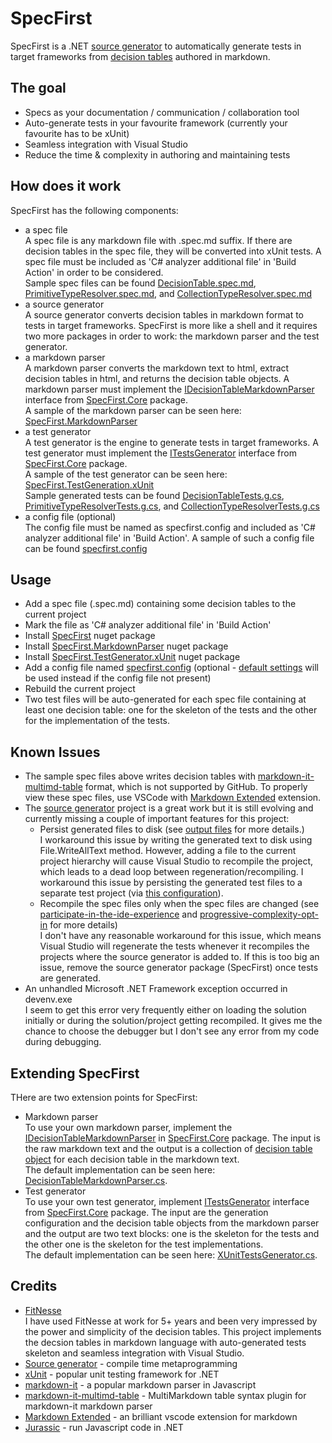 # SpecFirst
SpecFirst is a .NET [source generator](https://devblogs.microsoft.com/dotnet/introducing-c-source-generators/) to automatically generate tests in target frameworks from [decision tables](https://github.com/yinghuaxuan/spec-first/blob/develop/tests/SpecFirst.Specs/DecisionTable/Validator/DecisionTable.spec.md) authored in markdown.

## The goal
- Specs as your documentation / communication / collaboration tool
- Auto-generate tests in your favourite framework (currently your favourite has to be xUnit)
- Seamless integration with Visual Studio
- Reduce the time & complexity in authoring and maintaining tests

## How does it work
SpecFirst has the following components:
- a spec file  
A spec file is any markdown file with .spec.md suffix. If there are decision tables in the spec file, they will be converted into xUnit tests. A spec file must be included as 'C# analyzer additional file' in 'Build Action' in order to be considered.  
Sample spec files can be found [DecisionTable.spec.md](https://github.com/yinghuaxuan/SpecFirst.Core/blob/main/tests/SpecFirst.Core.Specs/DecisionTable/Validator/DecisionTable.spec.md), [PrimitiveTypeResolver.spec.md](https://github.com/yinghuaxuan/SpecFirst.Core/blob/main/tests/SpecFirst.Core.Specs/TypeResolver/PrimitiveTypeResolver.spec.md), and [CollectionTypeResolver.spec.md](https://github.com/yinghuaxuan/SpecFirst.Core/blob/main/tests/SpecFirst.Core.Specs/TypeResolver/CollectionTypeResolver.spec.md)
- a source generator  
A source generator converts decision tables in markdown format to tests in target frameworks. SpecFirst is more like a shell and it requires two more packages in order to work: the markdown parser and the test generator.
- a markdown parser  
A markdown parser converts the markdown text to html, extract decision tables in html, and returns the decision table objects. A markdown parser must implement the [IDecisionTableMarkdownParser](https://github.com/yinghuaxuan/spec-first/blob/develop/src/SpecFirst.Core/IDecisionTableMarkdownParser.cs) interface from [SpecFirst.Core](https://www.nuget.org/packages/SpecFirst.Core/) package.  
A sample of the markdown parser can be seen here: [SpecFirst.MarkdownParser](https://github.com/yinghuaxuan/SpecFirst.MarkdownParser)
- a test generator  
A test generator is the engine to generate tests in target frameworks. A test generator must implement the [ITestsGenerator](https://github.com/yinghuaxuan/spec-first/blob/develop/src/SpecFirst.Core/ITestsGenerator.cs) interface from [SpecFirst.Core](https://www.nuget.org/packages/SpecFirst.Core/) package.  
A sample of the test generator can be seen here: [SpecFirst.TestGeneration.xUnit](https://github.com/yinghuaxuan/SpecFirst.TestGeneration.xUnit)  
Sample generated tests can be found [DecisionTableTests.g.cs](https://github.com/yinghuaxuan/SpecFirst.Core/blob/main/tests/SpecFirst.Core.Specs.Tests/DecisionTable/Validator/DecisionTableTests.g.cs), [PrimitiveTypeResolverTests.g.cs](https://github.com/yinghuaxuan/SpecFirst.Core/blob/main/tests/SpecFirst.Core.Specs.Tests/TypeResolver/PrimitiveTypeResolverTests.g.cs), and [CollectionTypeResolverTests.g.cs](https://github.com/yinghuaxuan/SpecFirst.Core/blob/main/tests/SpecFirst.Core.Specs.Tests/TypeResolver/CollectionTypeResolverTests.g.cs)  
- a config file (optional)  
The config file must be named as specfirst.config and included as 'C# analyzer additional file' in 'Build Action'. A sample of such a config file can be found [specfirst.config](https://github.com/yinghuaxuan/SpecFirst.Core/blob/main/tests/SpecFirst.Core.Specs/specfirst.config)

## Usage
- Add a spec file (.spec.md) containing some decision tables to the current project 
- Mark the file as 'C# analyzer additional file' in 'Build Action'
- Install [SpecFirst](https://www.nuget.org/packages/SpecFirst/) nuget package
- Install [SpecFirst.MarkdownParser](https://www.nuget.org/packages/SpecFirst.MarkdownParser/) nuget package
- Install [SpecFirst.TestGenerator.xUnit](https://www.nuget.org/packages/SpecFirst.xUnit/) nuget package
- Add a config file named [specfirst.config](https://github.com/yinghuaxuan/spec-first/blob/develop/tests/SpecFirst.Specs/specfirst.config) (optional - [default settings](https://github.com/yinghuaxuan/spec-first/blob/develop/src/SpecFirst/Setting/SpecFirstSettingManager.cs#L11) will be used instead if the config file not present)
- Rebuild the current project  
- Two test files will be auto-generated for each spec file containing at least one decision table: one for the skeleton of the tests and the other for the implementation of the tests.  

## Known Issues
- The sample spec files above writes decision tables with [markdown-it-multimd-table](https://github.com/redbug312/markdown-it-multimd-table) format, which is not supported by GitHub. To properly view these spec files, use VSCode with [Markdown Extended](https://marketplace.visualstudio.com/items?itemName=jebbs.markdown-extended) extension.
- The [source generator](https://devblogs.microsoft.com/dotnet/introducing-c-source-generators/) project is a great work but it is still evolving and currently missing a couple of important features for this project:
    - Persist generated files to disk (see [output files](https://github.com/dotnet/roslyn/blob/main/docs/features/source-generators.md#output-files) for more details.)  
    I workaround this issue by writing the generated text to disk using File.WriteAllText method. However, adding a file to the current project hierarchy will cause Visual Studio to recompile the project, which leads to a dead loop between regeneration/recompiling. I workaround this issue by persisting the generated test files to a separate test project (via [this configuration](https://github.com/yinghuaxuan/spec-first/blob/develop/tests/SpecFirst.Specs/specfirst.config#L6)).  
    - Recompile the spec files only when the spec files are changed (see [participate-in-the-ide-experience](https://github.com/dotnet/roslyn/blob/main/docs/features/source-generators.cookbook.md#participate-in-the-ide-experience) and [progressive-complexity-opt-in](https://github.com/dotnet/roslyn/blob/main/docs/features/source-generators.md#progressive-complexity-opt-in) for more details)  
    I don't have any reasonable workaround for this issue, which means Visual Studio will regenerate the tests whenever it recompiles the projects where the source generator is added to. If this is too big an issue, remove the source generator package (SpecFirst) once tests are generated.  
- An unhandled Microsoft .NET Framework exception occurred in devenv.exe  
I seem to get this error very frequently either on loading the solution initially or during the solution/project getting recompiled. It gives me the chance to choose the debugger but I don't see any error from my code during debugging.

## Extending SpecFirst
THere are two extension points for SpecFirst:
- Markdown parser  
To use your own markdown parser, implement the [IDecisionTableMarkdownParser](https://github.com/yinghuaxuan/spec-first/blob/develop/src/SpecFirst.Core/IDecisionTableMarkdownParser.cs) in [SpecFirst.Core](https://www.nuget.org/packages/SpecFirst.Core/) package. The input is the raw markdown text and the output is a collection of [decision table object](https://github.com/yinghuaxuan/spec-first/blob/develop/src/SpecFirst.Core/DecisionTable/DecisionTable.cs) for each decision table in the markdown text.  
The default implementation can be seen here: [DecisionTableMarkdownParser.cs](https://github.com/yinghuaxuan/SpecFirst.MarkdownParser/blob/main/src/SpecFirst.MarkdownParser/DecisionTableMarkdownParser.cs). 
- Test generator  
To use your own test generator, implement [ITestsGenerator](https://github.com/yinghuaxuan/spec-first/blob/develop/src/SpecFirst.Core/ITestsGenerator.cs) interface from [SpecFirst.Core](https://www.nuget.org/packages/SpecFirst.Core/) package. The input are the generation configuration and the decision table objects from the markdown parser and the output are two text blocks: one is the skeleton for the tests and the other one is the skeleton for the test implementations.  
The default implementation can be seen here: [XUnitTestsGenerator.cs](https://github.com/yinghuaxuan/SpecFirst.TestGenerator.xUnit/blob/main/src/SpecFirst.TestGenerator.xUnit/XUnitTestsGenerator.cs).

## Credits
- [FitNesse](http://docs.fitnesse.org/FrontPage)  
I have used FitNesse at work for 5+ years and been very impressed by the power and simplicity of the decision tables. This project implements the decsion tables in markdown language with auto-generated tests skeleton and seamless integration with Visual Studio.
- [Source generator](https://github.com/dotnet/roslyn/blob/main/docs/features/source-generators.md) - compile time metaprogramming 
- [xUnit](https://github.com/xunit/xunit) - popular unit testing framework for .NET
- [markdown-it](https://github.com/markdown-it/markdown-it) - a popular markdown parser in Javascript
- [markdown-it-multimd-table](https://github.com/redbug312/markdown-it-multimd-table) - MultiMarkdown table syntax plugin for markdown-it markdown parser
- [Markdown Extended](https://marketplace.visualstudio.com/items?itemName=jebbs.markdown-extended) - an brilliant vscode extension for markdown
- [Jurassic](https://github.com/paulbartrum/jurassic) - run Javascript code in .NET
